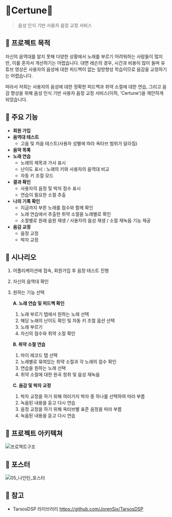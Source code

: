 # **🎯Certune🎵**

> 음성 인식 기반 사용자 음정 교정 서비스




## 🎵 프로젝트 목적

자신의 음역대를 알지 못해 다양한 상황에서 노래를 부르기 어려워하는 사람들이 많지만, 이를 혼자서 개선하기는 어렵습니다. 대면 레슨의 경우, 시간과 비용이 많이 들며 유튜브 영상은 사용자의 음성에 대한 피드백이 없는 일방향성 학습이므로 음감을 교정하기는 어렵습니다.

따라서 저희는 사용자의 음성에 대한 정확한 피드백과 취약 소절에 대한 연습, 그리고 음감 향상을 위해 음성 인식 기반 사용자 음정 교정 서비스(이하, 'Certune')을 제안하게 되었습니다.  



## 🎵 주요 기능

- **회원 가입**
- **음역대 테스트** 
  - 고음 및 저음 테스트(사용자 성별에 따라 옥타브 범위가 달라짐)
- **음악 목록**
- **노래 연습**
  - 노래의 제목과 가사 표시
  - 난이도 표시 : 노래의 키와 사용자의 음역대 비교
  - 자동 키 조절 모드
- **결과 확인**
  - 사용자의 음정 및 박자 점수 표시
  - 연습이 필요한 소절 추출
- **나의 기록 확인**
  - 지금까지 부른 노래를 점수와 함께 확인
  - 노래 연습에서 추출한 취약 소절을 노래별로 확인
  - 소절별로 원래 음원 재생 / 사용자의 음성 재생 / 소절 재녹음 기능 제공
- **음감 교정**
  - 음정 교정
  - 박자 교정



## 🎵 시나리오

1. 어플리케이션에 접속, 회원가입 후 음정 테스트 진행

2. 자신의 음역대 확인

3. 원하는 기능 선택

   **A. 노래 연습 및 피드백 확인**

   1. 노래 부르기 탭에서 원하는 노래 선택
   2. 해당 노래의 난이도 확인 및 자동 키 조절 옵션 선택
   3. 노래 부르기
   4. 자신의 점수와 취약 소절 확인

   **B. 취약 소절 연습**

   1. 마이 레코드 탭 선택
   2. 노래별로 묶여있는 취약 소절과 각 노래의 점수 확인
   3. 연습을 원하는 노래 선택
   4. 취약 소절에 대한 원곡 청취 및 음성 재녹음

   **C. 음감 및 박자 교정**

   1. 박자 교정을 하기 위해 여러가지 박자 중 하나를 선택하여 따라 부름
   2. 녹음된 내용을 듣고 다시 연습
   3. 음정 교정을 하기 위해 옥타브별 표준 음정을 따라 부름
   4. 녹음된 내용을 듣고 다시 연습

   

## 🎵 프로젝트 아키텍쳐

![프로젝트구조](https://user-images.githubusercontent.com/68282057/170605522-60ab2cb7-4468-43d4-a4be-03a91cd706d5.png)



## 🎵 포스터
![05_나인틴_포스터](https://user-images.githubusercontent.com/68282057/170605508-6199d489-8769-407a-a595-e996f9908de9.png)



## 🎵 참고 

- TarsosDSP 라이브러리
  https://github.com/JorenSix/TarsosDSP
